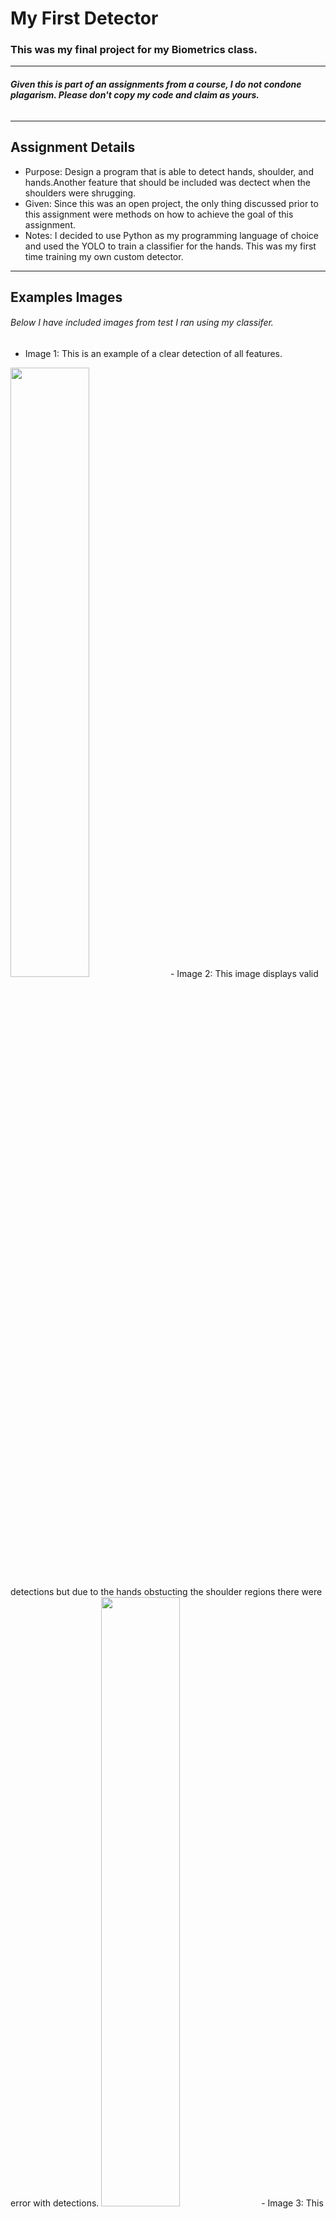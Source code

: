 # **My First Detector**
### This was my final project for my Biometrics class.
-----
###### **Given this is part of an assignments from a course, I do not condone plagarism. Please don't copy my code and claim as yours.**
-----
## **Assignment Details**
- Purpose: Design a program that is able to detect hands, shoulder, and hands.Another feature that should be included was dectect when the shoulders were shrugging. 
- Given: Since this was an open project, the only thing discussed prior to this assignment were methods on how to achieve the goal of this assignment.
- Notes: I decided to use Python as my programming language of choice and used the YOLO to train a classifier for the hands. This was my first time training my own custom detector.
-----

## **Examples Images**
###### Below I have included images from test I ran using my classifer. 
- Image 1: This is an example of a clear detection of all features.
<img src="https://github.com/Andi-Cast/Hand_Face_Shoulder_Detector/blob/main/ExampleScreenShots/clearDetection.png" height="auto" width="50%" >
- Image 2: This image displays valid detections but due to the hands obstucting the shoulder regions there were error with detections.
<img src="https://github.com/Andi-Cast/Hand_Face_Shoulder_Detector/blob/main/ExampleScreenShots/shoulderDetectionErrorOne.png" height="auto" width="50%" >
- Image 3: This is a classic problem that was expected with this assignment. It is very challenging developing a program that is able to detect every feature when the hands were placed on/behind the head. To my surprise, the detector was able to find the hands in this frame.<img src="https://github.com/Andi-Cast/Hand_Face_Shoulder_Detector/blob/main/ExampleScreenShots/handsOneHeadError.png" height="auto" width="50%" >

-----
## **Steps I Took To Train Custom Classifier**
- 1. Find A Training Model: There are various models that can used to train your own classifier. I decided on YOLO which was popular when using Python. 
- 2. Collecting Data & Formatting: In order to collect data to feed the classifier I used downloaded images from the internet and took screenshots from the video I would be using to test the classifer. Each image whould then be annotated to box in where the hands were in each image. The data used for this project can be found under the data/ directory. 
- 3. Running the Training: Once all the data was collected, the training was ready to begin. I have included the file I used to do this (HandTraining.py). This requires a lot of processing power and it took a couple of hours for me because I was running it on a Macbook Air.
- 4. Testing: The final part was testing. I would run the classifier on a video I took and if the results weren't the best it meant I had to either collect more data points along with trainging the classifier a bit longer.

-----
